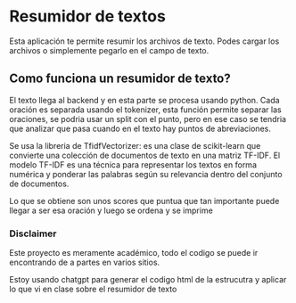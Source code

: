 # Resumidor de textos

Esta aplicación te permite resumir los archivos de texto. 
Podes cargar los archivos o simplemente pegarlo en el campo de texto.

## Como funciona un resumidor de texto?

El texto llega al backend y en esta parte se procesa usando python. Cada oración es separada usando el tokenizer, esta función permite separar las oraciones, se podria usar un split con el punto, pero en ese caso se tendria que analizar que pasa cuando en el texto hay puntos de abreviaciones.

Se usa la libreria de TfidfVectorizer: es una clase de scikit-learn que convierte una colección de documentos de texto en una matriz TF-IDF. El modelo TF-IDF es una técnica para representar los textos en forma numérica y ponderar las palabras según su relevancia dentro del conjunto de documentos.

Lo que se obtiene son unos scores que puntua que tan importante puede llegar a ser esa oración y luego se ordena y se imprime


### Disclaimer

Este proyecto es meramente académico, todo el codigo se puede ir encontrando de a partes en varios sitios.

Estoy usando chatgpt para generar el codigo html de la estrucutra y aplicar lo que vi en clase sobre el resumidor de texto